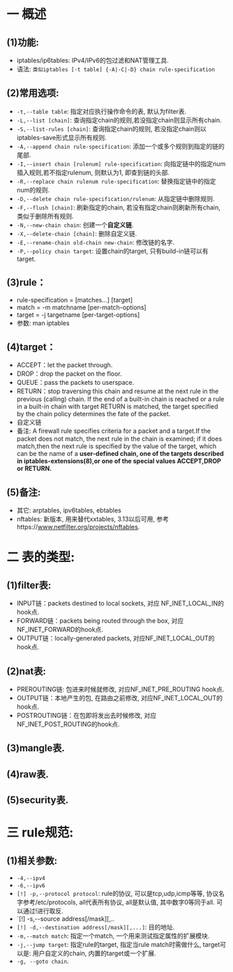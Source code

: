 # 一 概述
## (1)功能:
- iptables/ip6tables: IPv4/IPv6的包过滤和NAT管理工具.
- 语法: `类似iptables [-t table] {-A|-C|-D} chain rule-specification`

## (2)常用选项:
- `-t,--table table`: 指定对应执行操作命令的表, 默认为filter表.
- `-L,--list [chain]`: 查询指定chain的规则,若没指定chain则显示所有chain.
- `-S,--list-rules [chain]`: 查询指定chain的规则, 若没指定chain则以iptables-save形式显示所有规则.
- `-A,--append chain rule-specification`: 添加一个或多个规则到指定的链的尾部.
- `-I,--insert chain [rulenum] rule-specification`: 向指定链中的指定num插入规则,若不指定rulenum, 则默认为1, 即查到链的头部.
- `-R,--replace chain rulenum rule-specification`: 替换指定链中的指定num的规则.
- `-D,--delete chain rule-specification/rulenum`: 从指定链中删除规则. 
- `-F,--flush [chain]`: 刷新指定的chain, 若没有指定chain则刷新所有chain, 类似于删除所有规则.
- `-N,--new-chain chain`: 创建一个**自定义链**.
- `-X,--delete-chain [chain]`: 删除自定义链.
- `-E,--rename-chain old-chain new-chain`: 修改链的名字.
- `-P,--policy chain target`: 设置chain的target, 只有build-in链可以有target.


## (3)rule：
- rule-specification = [matches...] [target] 
- match = -m matchname [per-match-options] 
- target = -j targetname [per-target-options]
- 参数: man iptables

## (4)target：
- ACCEPT：let the packet through.
- DROP：drop the packet on the floor.
- QUEUE：pass the packets to userspace.
- RETURN：stop traversing this chain  and  resume at  the  next  rule in the previous (calling) chain. If the end of a built-in chain is reached or a rule in a built-in chain with target RETURN is matched, the target specified by the chain policy determines the fate of the packet.
- 自定义链
- 备注: A firewall rule specifies criteria for a packet and a target.If the packet does not match, the next rule in the chain is examined; if it does match,then the next rule is specified by the value of the target, which can be the name of a **user-defined chain, one of the targets described in iptables-extensions(8),or one of the special values ACCEPT,DROP or RETURN.**

## (5)备注:
- 其它: arptables, ipv6tables, ebtables
- nftables: 新版本, 用来替代xxtables, 3.13以后可用, 参考https://www.netfilter.org/projects/nftables.

# 二 表的类型:
## (1)filter表:
- INPUT链：packets destined to local sockets, 对应 NF_INET_LOCAL_IN的hook点.
- FORWARD链：packets being routed through the box, 对应NF_INET_FORWARD的hook点.
- OUTPUT链：locally-generated packets, 对应NF_INET_LOCAL_OUT的hook点.

## (2)nat表:
- PREROUTING链: 包进来时候就修改, 对应NF_INET_PRE_ROUTING hook点.
- OUTPUT链：本地产生的包, 在路由之前修改, 对应NF_INET_LOCAL_OUT的hook点.
- POSTROUTING链：在包即将发出去时候修改, 对应NF_INET_POST_ROUTING的hook点.

## (3)mangle表.

## (4)raw表.

## (5)security表.

# 三 rule规范:
## (1)相关参数:
- `-4,--ipv4`
- `-6,--ipv6`
- `[!] -p,--protocol protocol`: rule的协议, 可以是tcp,udp,icmp等等, 协议名字参考/etc/protocols, all代表所有协议, all是默认值, 其中数字0等同于all. 可以通过!进行取反.
- `[!] -s,--source address[/mask][,..
- `[!] -d,--destination address[/mask][,...]`: 目的地址.
- `-m,--match match`: 指定一个match, 一个用来测试指定属性的扩展模块.
- `-j,--jump target`: 指定rule的target, 指定当rule match时需做什么, target可以是: 用户自定义的chain, 内置的target或一个扩展.
- `-g, --goto chain`.
